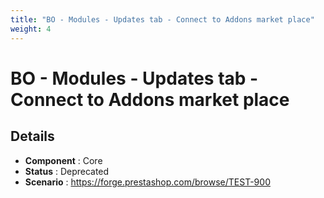 ```yaml
---
title: "BO - Modules - Updates tab - Connect to Addons market place"
weight: 4
---
```


# BO - Modules - Updates tab - Connect to Addons market place
## Details
* **Component** : Core
* **Status** : Deprecated
* **Scenario** : https://forge.prestashop.com/browse/TEST-900

